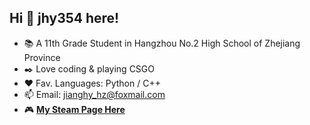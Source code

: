 ## Hi 👋 jhy354 here!
* 📚 A 11th Grade Student in Hangzhou No.2 High School of Zhejiang Province
* ✒️ Love coding & playing CSGO
* ❤️ Fav. Languages: Python / C++
* 📫 Email: jianghy_hz@foxmail.com
* 🎮 [**My Steam Page Here**](https://steamcommunity.com/id/jhy_j/)
